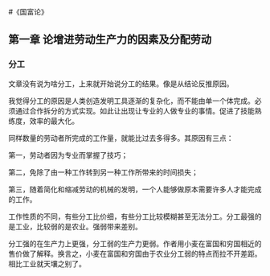 #《国富论》

## 第一章 论增进劳动生产力的因素及分配劳动

### 分工

文章没有说为啥分工，上来就开始说分工的结果。像是从结论反推原因。

我觉得分工的原因是人类创造发明工具逐渐的复杂化，而不能由单一个体完成。必须通过合作拆分的方式实现。如此让出现让专业的人做专业的事情。促进了技能熟练度，效率的最大化。

同样数量的劳动者所完成的工作量，就能比过去多得多。其原因有三点：

第一，劳动者因为专业而掌握了技巧；

第二，免除了由一种工作转到另一种工作所带来的时间损失；

第三，随着简化和缩减劳动的机械的发明，一个人能够做原本需要许多人才能完成的工作。

工作性质的不同，有些分工比价细，有些分工比较模糊甚至无法分工。分工最强的是工业，比较弱的是农业。强弱带来差别。

分工强的在生产力上更强，分工弱的生产力更弱。作者用小麦在富国和穷国相近的售价做了解释。换言之，小麦在富国和穷国由于农业分工弱的特点而拉不开差距。相比工业就天壤之别了。

